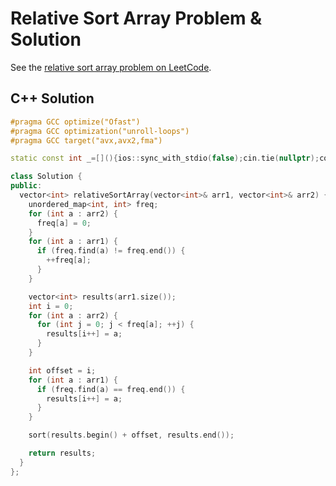 # Relative Sort Array Problem & Solution

See the [relative sort array problem on LeetCode](https://leetcode.com/problems/relative-sort-array).

## C++ Solution

```cpp
#pragma GCC optimize("Ofast")
#pragma GCC optimization("unroll-loops")
#pragma GCC target("avx,avx2,fma")

static const int _=[](){ios::sync_with_stdio(false);cin.tie(nullptr);cout.tie(nullptr);return 0;}();

class Solution {
public:
  vector<int> relativeSortArray(vector<int>& arr1, vector<int>& arr2) {
    unordered_map<int, int> freq;
    for (int a : arr2) {
      freq[a] = 0;
    }
    for (int a : arr1) {
      if (freq.find(a) != freq.end()) {
        ++freq[a];
      }
    }

    vector<int> results(arr1.size());
    int i = 0;
    for (int a : arr2) {
      for (int j = 0; j < freq[a]; ++j) {
        results[i++] = a;
      }
    }

    int offset = i;
    for (int a : arr1) {
      if (freq.find(a) == freq.end()) {
        results[i++] = a;
      }
    }

    sort(results.begin() + offset, results.end());

    return results;
  }
};
```
